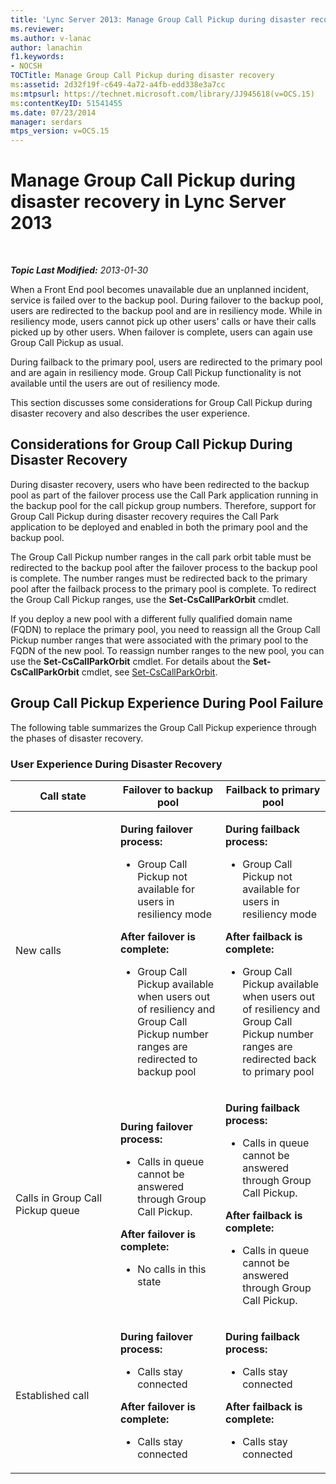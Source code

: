 ```yaml
---
title: 'Lync Server 2013: Manage Group Call Pickup during disaster recovery'
ms.reviewer: 
ms.author: v-lanac
author: lanachin
f1.keywords:
- NOCSH
TOCTitle: Manage Group Call Pickup during disaster recovery
ms:assetid: 2d32f19f-c649-4a72-a4fb-edd338e3a7cc
ms:mtpsurl: https://technet.microsoft.com/library/JJ945618(v=OCS.15)
ms:contentKeyID: 51541455
ms.date: 07/23/2014
manager: serdars
mtps_version: v=OCS.15
---
```


<div data-xmlns="http://www.w3.org/1999/xhtml">

<div class="topic" data-xmlns="http://www.w3.org/1999/xhtml" data-msxsl="urn:schemas-microsoft-com:xslt" data-cs="http://msdn.microsoft.com/">

<div data-asp="http://msdn2.microsoft.com/asp">

# Manage Group Call Pickup during disaster recovery in Lync Server 2013

</div>

<div id="mainSection">

<div id="mainBody">

<span> </span>

_**Topic Last Modified:** 2013-01-30_

When a Front End pool becomes unavailable due an unplanned incident, service is failed over to the backup pool. During failover to the backup pool, users are redirected to the backup pool and are in resiliency mode. While in resiliency mode, users cannot pick up other users' calls or have their calls picked up by other users. When failover is complete, users can again use Group Call Pickup as usual.

During failback to the primary pool, users are redirected to the primary pool and are again in resiliency mode. Group Call Pickup functionality is not available until the users are out of resiliency mode.

This section discusses some considerations for Group Call Pickup during disaster recovery and also describes the user experience.

<div>

## Considerations for Group Call Pickup During Disaster Recovery

During disaster recovery, users who have been redirected to the backup pool as part of the failover process use the Call Park application running in the backup pool for the call pickup group numbers. Therefore, support for Group Call Pickup during disaster recovery requires the Call Park application to be deployed and enabled in both the primary pool and the backup pool.

The Group Call Pickup number ranges in the call park orbit table must be redirected to the backup pool after the failover process to the backup pool is complete. The number ranges must be redirected back to the primary pool after the failback process to the primary pool is complete. To redirect the Group Call Pickup ranges, use the **Set-CsCallParkOrbit** cmdlet.

If you deploy a new pool with a different fully qualified domain name (FQDN) to replace the primary pool, you need to reassign all the Group Call Pickup number ranges that were associated with the primary pool to the FQDN of the new pool. To reassign number ranges to the new pool, you can use the **Set-CsCallParkOrbit** cmdlet. For details about the **Set-CsCallParkOrbit** cmdlet, see [Set-CsCallParkOrbit](https://docs.microsoft.com/powershell/module/skype/Set-CsCallParkOrbit).

</div>

<div>

## Group Call Pickup Experience During Pool Failure

The following table summarizes the Group Call Pickup experience through the phases of disaster recovery.

### User Experience During Disaster Recovery

<table>
<colgroup>
<col style="width: 33%" />
<col style="width: 33%" />
<col style="width: 33%" />
</colgroup>
<thead>
<tr class="header">
<th>Call state</th>
<th>Failover to backup pool</th>
<th>Failback to primary pool</th>
</tr>
</thead>
<tbody>
<tr class="odd">
<td><p>New calls</p></td>
<td><p><strong>During failover process:</strong></p>
<ul>
<li><p>Group Call Pickup not available for users in resiliency mode</p></li>
</ul>
<p><strong>After failover is complete:</strong></p>
<ul>
<li><p>Group Call Pickup available when users out of resiliency and Group Call Pickup number ranges are redirected to backup pool</p></li>
</ul></td>
<td><p><strong>During failback process:</strong></p>
<ul>
<li><p>Group Call Pickup not available for users in resiliency mode</p></li>
</ul>
<p><strong>After failback is complete:</strong></p>
<ul>
<li><p>Group Call Pickup available when users out of resiliency and Group Call Pickup number ranges are redirected back to primary pool</p></li>
</ul></td>
</tr>
<tr class="even">
<td><p>Calls in Group Call Pickup queue</p></td>
<td><p><strong>During failover process:</strong></p>
<ul>
<li><p>Calls in queue cannot be answered through Group Call Pickup.</p></li>
</ul>
<p><strong>After failover is complete:</strong></p>
<ul>
<li><p>No calls in this state</p></li>
</ul></td>
<td><p><strong>During failback process:</strong></p>
<ul>
<li><p>Calls in queue cannot be answered through Group Call Pickup.</p></li>
</ul>
<p><strong>After failback is complete:</strong></p>
<ul>
<li><p>Calls in queue cannot be answered through Group Call Pickup.</p></li>
</ul></td>
</tr>
<tr class="odd">
<td><p>Established call</p></td>
<td><p><strong>During failover process:</strong></p>
<ul>
<li><p>Calls stay connected</p></li>
</ul>
<p><strong>After failover is complete:</strong></p>
<ul>
<li><p>Calls stay connected</p></li>
</ul></td>
<td><p><strong>During failback process:</strong></p>
<ul>
<li><p>Calls stay connected</p></li>
</ul>
<p><strong>After failback is complete:</strong></p>
<ul>
<li><p>Calls stay connected</p></li>
</ul></td>
</tr>
</tbody>
</table>


</div>

</div>

<span> </span>

</div>

</div>

</div>

